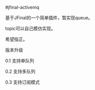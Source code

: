 #jfinal-activemq

基于JFinal的一个简单插件，暂实现queue。

topic可以自己模仿实现。

希望指正。

版本升级

0.1 支持单队列

0.2 支持多队列

0.3 支持订阅模式